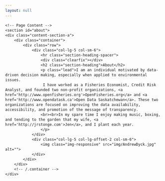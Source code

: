 ```yaml
---
layout: null
---
```


    <!-- Page Content -->
	<section id="about">
    <div class="content-section-a">
        <div class="container">
            <div class="row">
                <div class="col-lg-5 col-sm-6">
                    <hr class="section-heading-spacer">
                    <div class="clearfix"></div>
                    <h2 class="section-heading">About</h2>
                    <p class="lead">I am an individual motivated by data-driven decision making, especially when applied to environmental issues. 
                     I have worked as a Fisheries Economist, Credit Risk Analyst, and founded two non-profit organizations, <a href='http://www.openfisheries.org'>OpenFisheries.org</a> and <a href='http://www.opendatask.ca'>Open Data Saskatchewan</a>. These two organizations are focused on improving the data availability, accessibility, and promotion of the message of transparency.
                    <br><br>In my spare time I enjoy making music, boxing, and tending to the garden that my wife, <a href='http://jrstonge.com'>Jen</a>, and I plant each year.
                    </p>
                </div>
                <div class="col-lg-5 col-lg-offset-2 col-sm-6">
                    <img class="img-responsive" src="img/AndrewDyck.jpg" alt="">
                </div>
            </div>
        </div>
        <!-- /.container -->
    </div>

